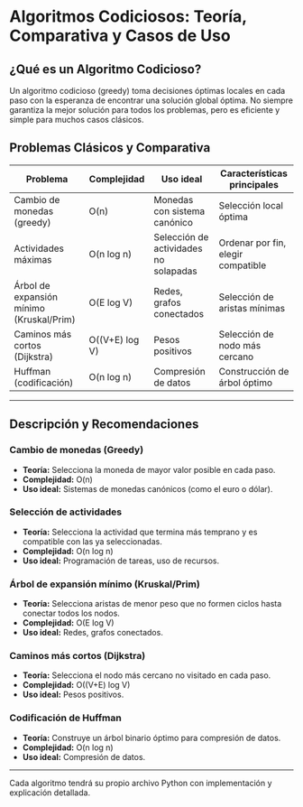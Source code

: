 # Algoritmos Codiciosos: Teoría, Comparativa y Casos de Uso

## ¿Qué es un Algoritmo Codicioso?
Un algoritmo codicioso (greedy) toma decisiones óptimas locales en cada paso con la esperanza de encontrar una solución global óptima. No siempre garantiza la mejor solución para todos los problemas, pero es eficiente y simple para muchos casos clásicos.

## Problemas Clásicos y Comparativa

| Problema                  | Complejidad     | Uso ideal                                 | Características principales |
|---------------------------|-----------------|--------------------------------------------|----------------------------|
| Cambio de monedas (greedy)| O(n)           | Monedas con sistema canónico               | Selección local óptima     |
| Actividades máximas       | O(n log n)     | Selección de actividades no solapadas      | Ordenar por fin, elegir compatible |
| Árbol de expansión mínimo (Kruskal/Prim) | O(E log V) | Redes, grafos conectados | Selección de aristas mínimas |
| Caminos más cortos (Dijkstra) | O((V+E) log V) | Pesos positivos | Selección de nodo más cercano |
| Huffman (codificación)    | O(n log n)     | Compresión de datos                       | Construcción de árbol óptimo |

---

## Descripción y Recomendaciones

### Cambio de monedas (Greedy)
- **Teoría:** Selecciona la moneda de mayor valor posible en cada paso.
- **Complejidad:** O(n)
- **Uso ideal:** Sistemas de monedas canónicos (como el euro o dólar).

### Selección de actividades
- **Teoría:** Selecciona la actividad que termina más temprano y es compatible con las ya seleccionadas.
- **Complejidad:** O(n log n)
- **Uso ideal:** Programación de tareas, uso de recursos.

### Árbol de expansión mínimo (Kruskal/Prim)
- **Teoría:** Selecciona aristas de menor peso que no formen ciclos hasta conectar todos los nodos.
- **Complejidad:** O(E log V)
- **Uso ideal:** Redes, grafos conectados.

### Caminos más cortos (Dijkstra)
- **Teoría:** Selecciona el nodo más cercano no visitado en cada paso.
- **Complejidad:** O((V+E) log V)
- **Uso ideal:** Pesos positivos.

### Codificación de Huffman
- **Teoría:** Construye un árbol binario óptimo para compresión de datos.
- **Complejidad:** O(n log n)
- **Uso ideal:** Compresión de datos.

---

Cada algoritmo tendrá su propio archivo Python con implementación y explicación detallada.
